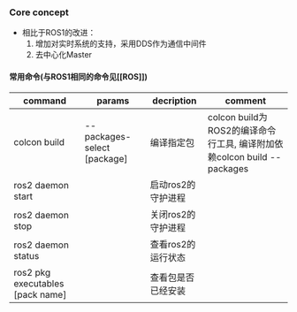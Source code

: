 ### Core concept
- 相比于ROS1的改进：
	1. 增加对实时系统的支持，采用DDS作为通信中间件
	2. 去中心化Master


####  常用命令(与ROS1相同的命令见[[ROS]])

| command                          | params                      | decription  | comment                                                                |
| -------------------------------- | --------------------------- | ----------- | ---------------------------------------------------------------------- |
| colcon build                     | --packages-select [package] | 编译指定包       | colcon build为ROS2的编译命令行工具, 编译附加依赖colcon build --packages <name-of-pkg> |
| ros2 daemon start                |                             | 启动ros2的守护进程 |                                                                        |
| ros2 daemon stop                 |                             | 关闭ros2的守护进程 |                                                                        |
| ros2 daemon status               |                             | 查看ros2的运行状态 |                                                                        |
| ros2 pkg executables [pack name] |                             | 查看包是否已经安装   |                                                                        |
